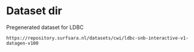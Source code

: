 # Dataset dir

Pregenerated dataset for LDBC

`https://repository.surfsara.nl/datasets/cwi/ldbc-snb-interactive-v1-datagen-v100`